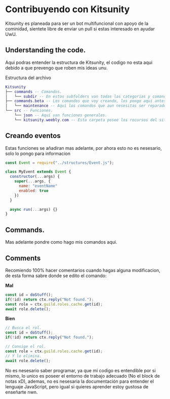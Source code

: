 # Contribuyendo con Kitsunity
Kitsunity es planeada para ser un bot multifuncional con apoyo de la cominidad, sientete libre de enviar un pull si estas interesado en ayudar UwU.

## Understanding the code.
Aqui podras entender la estructura de Kitsunity, el codigo no esta aqui debido a que prevengo que roben mis ideas unu.

Estructura del archivo
```lua
Kitsunity
├── commands -- Comandos.
│   └── subdir -- En estos subfolders van todas las categorias y comandos de Kitsunity.
├── commands.beta -- Los comandos que voy creando, los pongo aqui antes de ponerlos en la otra carpeta.
│   └── maintenance -- Aqui los comandos que aun nesesitas ser reparados o poseen errores.
└── src -- Funciones.
    └── json -- Aqui van funciones generales.
    └── kitsunity.weebly.com -- Esta carpeta posee los recursos del sitio web de Kitsunity.
```

## Creando eventos

Estas funciones se añadiran mas adelante, por ahora esto no es nesesario, solo lo pongo para informacion

```js
const Event = require("../structures/Event.js");

class MyEvent extends Event {
  constructor(...args) {
    super(...args, {
      name: "eventName"
      enabled: true
    })
  }

  async run(...args) {}
}
```

## Commands.

Mas adelante pondre como hago mis comandos aqui.

## Comments

Recomiendo 100% hacer comentarios cuando hagas alguna modificacion, de esta forma sabre donde se edito el comando:

**Mal**
```js
const id = doStuff();
if(!id) return ctx.reply("Not found.");
const role = ctx.guild.roles.cache.get(id);
await role.delete();
```
**Bien**
```js
// Busca el rol.
const id = doStuff();
if(!id) return ctx.reply("Not found.");

// Consige el rol.
const role = ctx.guild.roles.cache.get(id);
// Y lo elimina.
await role.delete();
```
No es nesesario saber programar, ya que mi codigo es entendible por si mismo, lo unico es poseer el entorno de trabajo adecuado (No el block de notas xD), ademas, no es nesesaria la documentación para entender el lenguaje JavaScript, pero igual si quieres aprender estoy gustosa de enseñarte nwn.

